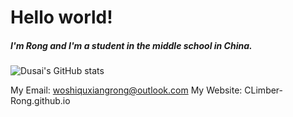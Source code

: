 # Hello world!

##### I'm Rong and I'm a student in the middle school in China.

![Dusai's GitHub stats](https://github-readme-stats.vercel.app/api?username=stacklens&show_icons=true)

My Email: woshiquxiangrong@outlook.com
My Website: CLimber-Rong.github.io

<!---
CLimber-Rong/CLimber-Rong is a ✨ special ✨ repository because its `README.md` (this file) appears on your GitHub profile.
You can click the Preview link to take a look at your changes.
--->
